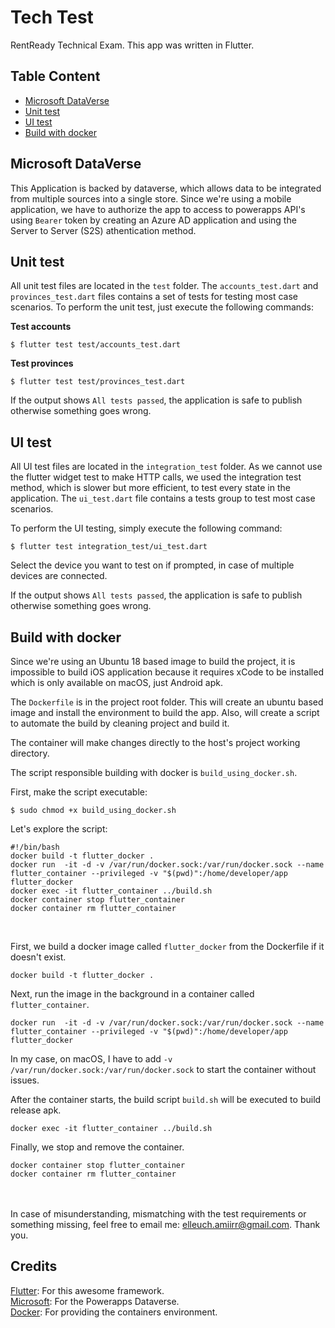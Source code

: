# Tech Test

RentReady Technical Exam. This app was written in Flutter.


## Table Content

- [Microsoft DataVerse](#microsoft-dataverse)
- [Unit test](#unit-test)
- [UI test](#ui-test)
- [Build with docker](#build-with-docker)
  <br/>

## Microsoft DataVerse
This Application is backed by dataverse, which allows data to be integrated from multiple sources into a single store.
Since we're using a mobile application, we have to authorize the app to access to powerapps API's using `Bearer` token by creating an Azure AD application and using the Server to Server (S2S) athentication method.
<br/>

## Unit test
All unit test files are located in the `test` folder.
The `accounts_test.dart` and `provinces_test.dart` files contains a set of tests for testing most case scenarios.
To perform the unit test, just execute the following commands:

**Test accounts**

    $ flutter test test/accounts_test.dart

**Test provinces**

    $ flutter test test/provinces_test.dart

If the output shows `All tests passed`, the application is safe to publish otherwise something goes wrong.
<br/>

## UI test
All UI test files are located in the `integration_test` folder.
As we cannot use the flutter widget test to make HTTP calls, we used the integration test method, which is slower but more efficient, to test every state in the application.
The `ui_test.dart` file contains a tests group to test most case scenarios.

To perform the UI testing, simply execute the following command:

    $ flutter test integration_test/ui_test.dart

Select the device you want to test on if prompted, in case of multiple devices are connected.

If the output shows `All tests passed`, the application is safe to publish otherwise something goes wrong.
<br/>

## Build with docker
Since we're using an Ubuntu 18 based image to build the project, it is impossible to build iOS application because it requires xCode to be installed which is only available on macOS, just Android apk.

The `Dockerfile` is in the project root folder. This will create an ubuntu based image and install the environment to build the app. Also, will create a script to automate the build by cleaning project and build it.

The container will make changes directly to the host's project working directory.

The script responsible building with docker is `build_using_docker.sh`.

First, make the script executable:

    $ sudo chmod +x build_using_docker.sh

Let's explore the script:

    #!/bin/bash  
	docker build -t flutter_docker .  
	docker run  -it -d -v /var/run/docker.sock:/var/run/docker.sock --name flutter_container --privileged -v "$(pwd)":/home/developer/app flutter_docker  
	docker exec -it flutter_container ../build.sh  
	docker container stop flutter_container  
	docker container rm flutter_container
<br/>

First, we build a docker image called `flutter_docker` from the Dockerfile if it doesn't exist.

    docker build -t flutter_docker . 

Next, run the image in the background in a container called `flutter_container`.

    docker run  -it -d -v /var/run/docker.sock:/var/run/docker.sock --name flutter_container --privileged -v "$(pwd)":/home/developer/app flutter_docker

In my case, on macOS, I have to add `-v /var/run/docker.sock:/var/run/docker.sock` to start the container without issues. 

After the container starts, the build script `build.sh` will be executed to build release apk.

    docker exec -it flutter_container ../build.sh  

Finally, we stop and remove the container.

    docker container stop flutter_container  
	docker container rm flutter_container

<br/><br/>
In case of misunderstanding, mismatching with the test requirements or something missing, feel free to email me: [elleuch.amiirr@gmail.com](mailto:elleuch.amiirr@gmail.com).
Thank you.

## Credits
[Flutter](http://flutter.io): For this awesome framework.  
[Microsoft](https://microsoft.com): For the Powerapps Dataverse.  
[Docker](https://docker.com): For providing the containers environment.
